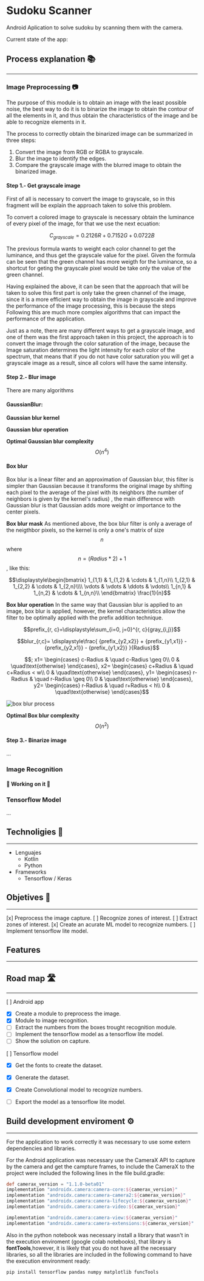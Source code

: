 # Sudoku Scanner

Android Aplication to solve sudoku by scanning them with the camera.

Current state of the app:

## Process explanation 📚
---
### Image Preprocessing 📷
The purpose of this module is to obtain an image with the least possible noise, the best way to do it is to binarize the image to obtain the contour of all the elements in it, and thus obtain the characteristics of the image and be able to recognize elements in it.

The process to correctly obtain the binarized image can be summarized in three steps:
1. Convert the image from RGB or RGBA to grayscale.
2. Blur the image to identify the edges.
3. Compare the grayscale image with the blurred image to obtain the binarized image.

#### Step 1.- Get grayscale image
First of all is necessary to convert the image to grayscale, so in this fragment will be explain the approach taken to solve this problem.

To convert a colored image to grayscale is necessary obtain the luminance of every pixel of the image, for that we use the next ecuation:

$$C_{grayscale}= 0.2126 R + 0.7152 G + 0.0722 B$$

The previous formula wants to weight each color channel to get the luminance, and thus get the grayscale value for the pixel. Given the formula can be seen that the green channel has more weigth for the luminance, so a shortcut for geting the grayscale pixel would be take only the value of the green channel.

Having explained the above, it can be seen that the approach that will be taken to solve this first part is only take the green channel of the image, since it is a more efficient way to obtain the image in grayscale and improve the performance of the image processing, this is because the steps Following this are much more complex algorithms that can impact the performance of the application.

Just as a note, there are many different ways to get a grayscale image, and one of them was the first approach taken in this project, the approach is to convert the image through the color saturation of the image, because the Image saturation determines the light intensity for each color of the spectrum, that means that if you do not have color saturation you will get a grayscale image as a result, since all colors will have the same intensity.

#### Step 2.- Blur image
There are many algorithms
#### GaussianBlur:

**Gaussian blur kernel**

**Gaussian blur operation**

**Optimal Gaussian blur complexity**
$$O(n^{4})$$

#### Box blur
Box blur is a linear filter and an approximation of Gaussian blur, this filter is simpler than Gaussian because it transforms the original image by shifting each pixel to the average of the pixel with its neighbors (the number of neighbors is given by the kernel's radius) , the main difference with Gaussian blur is that Gaussian adds more weight or importance to the center pixels.

**Box blur mask**
As mentioned above, the box blur filter is only a average of the neigthbor pixels, so the kernel is only a one's matrix of size $$n$$ where $$n = (Radius*2)+1$$, like this:

$$\displaystyle\begin{bmatrix}
1_{1,1} & 1_{1,2} & \cdots & 1_{1,n}\\
1_{2,1} & 1_{2,2} & \cdots & 1_{2,n}\\\\
\vdots & \vdots & \ddots & \vdots\\
1_{n,1} & 1_{n,2} & \cdots & 1_{n,n}\\
\end{bmatrix}
\frac{1}{n}$$

**Box blur operation**
In the same way that Gaussian blur is applied to an image, box blur is applied, however, the kernel characteristics allow the filter to be optimally applied with the prefix addition technique.

$$prefix_{r, c}=\displaystyle\sum_{i=0, j=0}^{r, c}{gray_{i,j}}$$

$$blur_{r,c}= \displaystyle\frac{
    {prefix_{y2,x2}} + 
    {prefix_{y1,x1}} -
    {prefix_{y2,x1}} -
    {prefix_{y1,x2}} 
}{Radius}$$


$$; 
x1=
\begin{cases}
    c-Radius & \quad c-Radius \geq 0\\
    0 & \quad\text{otherwise}
\end{cases}, 
x2=
\begin{cases}
    c+Radius & \quad c+Radius < w\\
    0 & \quad\text{otherwise}
\end{cases}, 
y1=
\begin{cases}
    r-Radius & \quad r-Radius \geq 0\\
    0 & \quad\text{otherwise}
\end{cases},
y2=
\begin{cases}
    r-Radius & \quad r+Radius < h\\
    0 & \quad\text{otherwise}
\end{cases}$$


![box blur process](./readmeResources/boxblur.gif#center)

**Optimal Box blur complexity**
$$O(n^{2})$$


#### Step 3.- Binarize image
...
### Image Recognition 
#### **🚧 Working on it 🚧**
### Tensorflow Model
...
## Technoligies 🤖
---
- Lenguajes
    - Kotlin
    - Python
- Frameworks
    - Tensorflow / Keras

## Objetives 🎯
---

[x] Preprocess the image capture.
[ ] Recognize zones of interest.
[ ] Extract zones of interest.
[x] Create an acurate ML model to recognize numbers.
[ ] Implement tensorflow lite model.

## Features
---

## Road map 🛣
---
[ ] Android app 
- [x] Create a module to preprocess the image.
- [x] Module to image recognition.
- [ ] Extract the numbers from the boxes trought recognition module.
- [ ] Implement the tensorflow model as a tensorflow lite model.
- [ ] Show the solution on capture.

[ ] Tensorflow model
- [x] Get the fonts to create the dataset.
- [x] Generate the dataset.
- [x] Create Convolutional model to recognize numbers.
- [ ] Export the model as a tensorflow lite model.


## Build development enviroment ⚙
---
For the application to work correctly it was necessary to use some extern dependencies and libraries. 

For the Android application was necessary use the CameraX API to capture by the camera and get the campture frames, to include the CameraX to the project were included the following lines in the file build.gradle:
```gradle
def camerax_version = "1.1.0-beta01"
implementation "androidx.camera:camera-core:${camerax_version}"
implementation "androidx.camera:camera-camera2:${camerax_version}"
implementation "androidx.camera:camera-lifecycle:${camerax_version}"
implementation "androidx.camera:camera-video:${camerax_version}"

implementation "androidx.camera:camera-view:${camerax_version}"
implementation "androidx.camera:camera-extensions:${camerax_version}"
```
Also in the python notebook was necessary install a library that wasn't in the execution enviroment (google colab notebooks), that library is **fontTools**,however, it is likely that you do not have all the necessary libraries, so all the libraries are included in the following command to have the execution environment ready:
```bash
pip install tensorflow pandas numpy matplotlib funcTools
```
